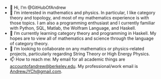 - 👋 Hi, I’m @GitHubOfAndrew
- 👀 I’m interested in mathematics and physics.  In particular, I like category theory and topology, and most of my mathematics experience is with those topics.  I am also a programming enthusiast and I currently familiar with Python, SQL, Matlab, the Wolfram Language, and Haskell.
- 🌱 I’m currently learning category theory and programming in Haskell.  My hopes are to view all of mathematics and science through the language of category theory.
- 💞️ I’m looking to collaborate on any mathematics or physics-related projects, particularly regarding String Theory or High Energy Physics.
- 📫 How to reach me: My email for all academic things are accountofandrew@berkeley.edu.  My professional/work email is AndrewJYCh@gmail.com.

<!---
GitHubOfAndrew/GitHubOfAndrew is a ✨ special ✨ repository because its `README.md` (this file) appears on your GitHub profile.
You can click the Preview link to take a look at your changes.
--->
